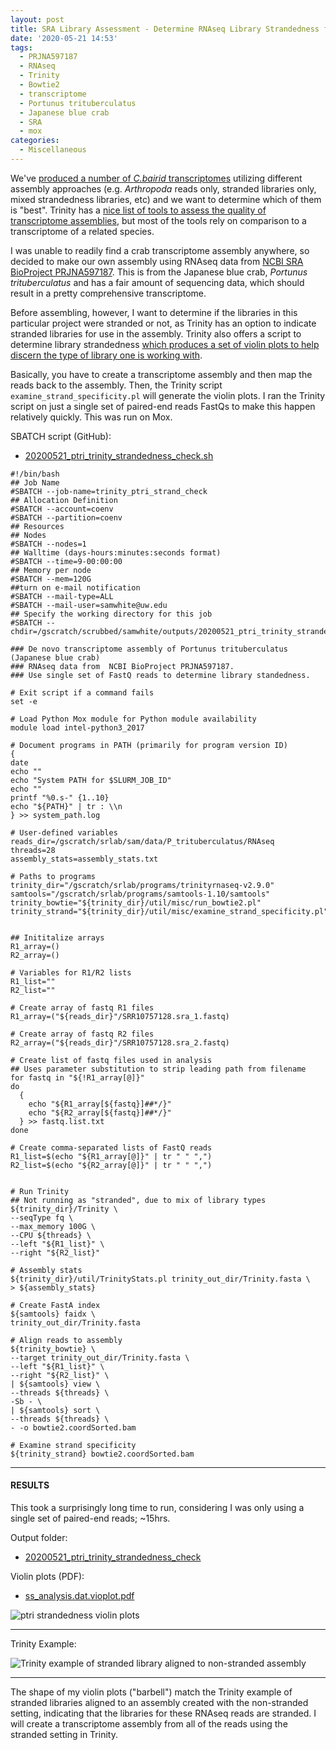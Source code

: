 ```yaml
---
layout: post
title: SRA Library Assessment - Determine RNAseq Library Strandedness from P.trituberculatus SRA BioProject PRJNA597187
date: '2020-05-21 14:53'
tags:
  - PRJNA597187
  - RNAseq
  - Trinity
  - Bowtie2
  - transcriptome
  - Portunus trituberculatus
  - Japanese blue crab
  - SRA
  - mox
categories:
  - Miscellaneous
---
```

We've [produced a number of _C.bairid_ transcriptomes](https://github.com/RobertsLab/resources/wiki/Genomic-Resources#transcriptomes) utilizing different assembly approaches (e.g. _Arthropoda_ reads only, stranded libraries only, mixed strandedness libraries, etc) and we want to determine which of them is "best". Trinity has a [nice list of tools to assess the quality of transcriptome assemblies](https://github.com/trinityrnaseq/trinityrnaseq/wiki/Transcriptome-Assembly-Quality-Assessment), but most of the tools rely on comparison to a transcriptome of a related species.

I was unable to readily find a crab transcriptome assembly anywhere, so decided to make our own assembly using RNAseq data from [NCBI SRA BioProject PRJNA597187](https://www.ncbi.nlm.nih.gov/bioproject/PRJNA597187/). This is from the Japanese blue crab, _Portunus trituberculatus_ and has a fair amount of sequencing data, which should result in a pretty comprehensive transcriptome.

Before assembling, however, I want to determine if the libraries in this particular project were stranded or not, as Trinity has an option to indicate stranded libraries for use in the assembly. Trinity also offers a script to determine library strandedness [which produces a set of violin plots to help discern the type of library one is working with](https://github.com/trinityrnaseq/trinityrnaseq/wiki/Examine-Strand-Specificity).

Basically, you have to create a transcriptome assembly and then map the reads back to the assembly. Then, the Trinity script `examine_strand_specificity.pl` will generate the violin plots. I ran the Trinity script on just a single set of paired-end reads FastQs to make this happen relatively quickly. This was run on Mox.

SBATCH script (GitHub):

- [20200521_ptri_trinity_strandedness_check.sh](https://github.com/RobertsLab/sams-notebook/blob/master/sbatch_scripts/20200521_ptri_trinity_strandedness_check.sh)

```shell
#!/bin/bash
## Job Name
#SBATCH --job-name=trinity_ptri_strand_check
## Allocation Definition
#SBATCH --account=coenv
#SBATCH --partition=coenv
## Resources
## Nodes
#SBATCH --nodes=1
## Walltime (days-hours:minutes:seconds format)
#SBATCH --time=9-00:00:00
## Memory per node
#SBATCH --mem=120G
##turn on e-mail notification
#SBATCH --mail-type=ALL
#SBATCH --mail-user=samwhite@uw.edu
## Specify the working directory for this job
#SBATCH --chdir=/gscratch/scrubbed/samwhite/outputs/20200521_ptri_trinity_strandedness_check

### De novo transcriptome assembly of Portunus trituberculatus (Japanese blue crab)
### RNAseq data from  NCBI BioProject PRJNA597187.
### Use single set of FastQ reads to determine library standedness.

# Exit script if a command fails
set -e

# Load Python Mox module for Python module availability
module load intel-python3_2017

# Document programs in PATH (primarily for program version ID)
{
date
echo ""
echo "System PATH for $SLURM_JOB_ID"
echo ""
printf "%0.s-" {1..10}
echo "${PATH}" | tr : \\n
} >> system_path.log

# User-defined variables
reads_dir=/gscratch/srlab/sam/data/P_trituberculatus/RNAseq
threads=28
assembly_stats=assembly_stats.txt

# Paths to programs
trinity_dir="/gscratch/srlab/programs/trinityrnaseq-v2.9.0"
samtools="/gscratch/srlab/programs/samtools-1.10/samtools"
trinity_bowtie="${trinity_dir}/util/misc/run_bowtie2.pl"
trinity_strand="${trinity_dir}/util/misc/examine_strand_specificity.pl"


## Inititalize arrays
R1_array=()
R2_array=()

# Variables for R1/R2 lists
R1_list=""
R2_list=""

# Create array of fastq R1 files
R1_array=("${reads_dir}"/SRR10757128.sra_1.fastq)

# Create array of fastq R2 files
R2_array=("${reads_dir}"/SRR10757128.sra_2.fastq)

# Create list of fastq files used in analysis
## Uses parameter substitution to strip leading path from filename
for fastq in "${!R1_array[@]}"
do
  {
    echo "${R1_array[${fastq}]##*/}"
    echo "${R2_array[${fastq}]##*/}"
  } >> fastq.list.txt
done

# Create comma-separated lists of FastQ reads
R1_list=$(echo "${R1_array[@]}" | tr " " ",")
R2_list=$(echo "${R2_array[@]}" | tr " " ",")


# Run Trinity
## Not running as "stranded", due to mix of library types
${trinity_dir}/Trinity \
--seqType fq \
--max_memory 100G \
--CPU ${threads} \
--left "${R1_list}" \
--right "${R2_list}"

# Assembly stats
${trinity_dir}/util/TrinityStats.pl trinity_out_dir/Trinity.fasta \
> ${assembly_stats}

# Create FastA index
${samtools} faidx \
trinity_out_dir/Trinity.fasta

# Align reads to assembly
${trinity_bowtie} \
--target trinity_out_dir/Trinity.fasta \
--left "${R1_list}" \
--right "${R2_list}" \
| ${samtools} view \
--threads ${threads} \
-Sb - \
| ${samtools} sort \
--threads ${threads} \
- -o bowtie2.coordSorted.bam

# Examine strand specificity
${trinity_strand} bowtie2.coordSorted.bam
```

---

#### RESULTS

This took a surprisingly long time to run, considering I was only using a single set of paired-end reads; ~15hrs.

Output folder:

- [20200521_ptri_trinity_strandedness_check](https://gannet.fish.washington.edu/Atumefaciens/20200521_ptri_trinity_strandedness_check/)

Violin plots (PDF):

- [ss_analysis.dat.vioplot.pdf](https://gannet.fish.washington.edu/Atumefaciens/20200521_ptri_trinity_strandedness_check/ss_analysis.dat.vioplot.pdf)

![ptri strandedness violin plots](https://github.com/RobertsLab/sams-notebook/blob/master/images/screencaps/20200521_ptri_trinity_strandedness_check_violin-plots.png?raw=true)

---

Trinity Example:

![Trinity example of stranded library aligned to non-stranded assembly](https://github.com/RobertsLab/sams-notebook/blob/master/images/screencaps/20200521_ptri_trinity_strandedness_check_trinity_violin-plots.png?raw=true)

---

The shape of my violin plots ("barbell") match the Trinity example of stranded libraries aligned to an assembly created with the non-stranded setting, indicating that the libraries for these RNAseq reads are stranded. I will create a transcriptome assembly from all of the reads using the stranded setting in Trinity.
